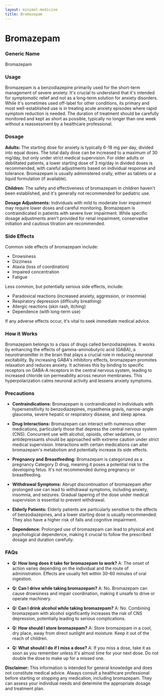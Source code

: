 ```yaml
---
layout: minimal-medicine
title: Bromazepam
---
```


# Bromazepam
### Generic Name
Bromazepam

### Usage
Bromazepam is a benzodiazepine primarily used for the short-term management of severe anxiety.  It's crucial to understand that it's intended for *symptomatic* relief and not as a long-term solution for anxiety disorders.  While it's sometimes used off-label for other conditions, its primary and most well-established use is in treating acute anxiety episodes where rapid symptom reduction is needed.  The duration of treatment should be carefully monitored and kept as short as possible, typically no longer than one week without a reassessment by a healthcare professional.

### Dosage

**Adults:**  The starting dose for anxiety is typically 6-18 mg per day, divided into equal doses.  The total daily dose can be increased to a maximum of 30 mg/day, but only under strict medical supervision.  For older adults or debilitated patients, a lower starting dose of 3 mg/day in divided doses is recommended, with careful adjustments based on individual response and tolerance.  Bromazepam is usually administered orally, either as tablets or a liquid formulation (if available).

**Children:**  The safety and effectiveness of bromazepam in children haven't been established, and it's generally not recommended for pediatric use.

**Dosage Adjustments:**  Individuals with mild to moderate liver impairment may require lower doses and careful monitoring.  Bromazepam is contraindicated in patients with severe liver impairment.  While specific dosage adjustments aren't provided for renal impairment, conservative initiation and cautious titration are recommended.

### Side Effects

Common side effects of bromazepam include:

* Drowsiness
* Dizziness
* Ataxia (loss of coordination)
* Impaired concentration
* Fatigue

Less common, but potentially serious side effects, include:

* Paradoxical reactions (increased anxiety, aggression, or insomnia)
* Respiratory depression (difficulty breathing)
* Allergic reactions (skin rash, itching)
* Dependence (with long-term use)


If any adverse effects occur, it's vital to seek immediate medical advice.

### How it Works

Bromazepam belongs to a class of drugs called benzodiazepines. It works by enhancing the effects of gamma-aminobutyric acid (GABA), a neurotransmitter in the brain that plays a crucial role in reducing neuronal excitability.  By increasing GABA's inhibitory effects, bromazepam promotes relaxation and reduces anxiety.  It achieves this by binding to specific receptors on GABA-A receptors in the central nervous system, leading to increased chloride ion permeability across neuron membranes. This hyperpolarization calms neuronal activity and lessens anxiety symptoms.


### Precautions

* **Contraindications:** Bromazepam is contraindicated in individuals with hypersensitivity to benzodiazepines, myasthenia gravis, narrow-angle glaucoma, severe hepatic or respiratory disease, and sleep apnea.

* **Drug Interactions:** Bromazepam can interact with numerous other medications, particularly those that depress the central nervous system (CNS).  Concurrent use with alcohol, opioids, other sedatives, or antidepressants should be approached with extreme caution under strict medical supervision.  Interactions with certain medications can alter bromazepam's metabolism and potentially increase its side effects.

* **Pregnancy and Breastfeeding:** Bromazepam is categorized as a pregnancy Category D drug, meaning it poses a potential risk to the developing fetus. It's not recommended during pregnancy or breastfeeding.

* **Withdrawal Symptoms:** Abrupt discontinuation of bromazepam after prolonged use can lead to withdrawal symptoms, including anxiety, insomnia, and seizures.  Gradual tapering of the dose under medical supervision is essential to prevent withdrawal.

* **Elderly Patients:** Elderly patients are particularly sensitive to the effects of benzodiazepines, and a lower starting dose is usually recommended.  They also have a higher risk of falls and cognitive impairment.

* **Dependence:** Prolonged use of bromazepam can lead to physical and psychological dependence, making it crucial to follow the prescribed dosage and duration carefully.

### FAQs

* **Q: How long does it take for bromazepam to work?** A: The onset of action varies depending on the individual and the route of administration. Effects are usually felt within 30-60 minutes of oral ingestion.

* **Q: Can I drive while taking bromazepam?** A: No. Bromazepam can cause drowsiness and impair coordination, making it unsafe to drive or operate machinery.

* **Q: Can I drink alcohol while taking bromazepam?** A: No.  Combining bromazepam with alcohol significantly increases the risk of CNS depression, potentially leading to serious complications.

* **Q: How should I store bromazepam?** A: Store bromazepam in a cool, dry place, away from direct sunlight and moisture.  Keep it out of the reach of children.

* **Q: What should I do if I miss a dose?** A:  If you miss a dose, take it as soon as you remember unless it's almost time for your next dose.  Do not double the dose to make up for a missed one.


**Disclaimer:** This information is intended for general knowledge and does not constitute medical advice.  Always consult a healthcare professional before starting or stopping any medication, including bromazepam.  They can assess your individual needs and determine the appropriate dosage and treatment plan.
